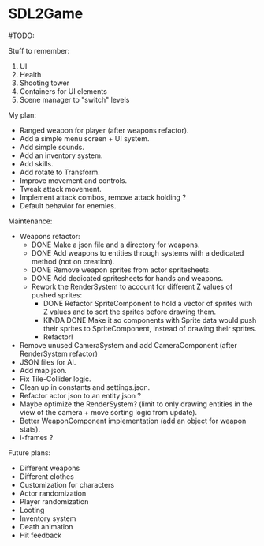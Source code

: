 # SDL2Game

#TODO:

Stuff to remember:
1. UI
2. Health
3. Shooting tower
4. Containers for UI elements
5. Scene manager to "switch" levels

My plan:
- Ranged weapon for player (after weapons refactor).
- Add a simple menu screen + UI system.
- Add simple sounds.
- Add an inventory system.
- Add skills.
- Add rotate to Transform.
- Improve movement and controls.
- Tweak attack movement.
- Implement attack combos, remove attack holding ?
- Default behavior for enemies.

Maintenance:
- Weapons refactor:
    * DONE Make a json file and a directory for weapons.
    * DONE Add weapons to entities through systems with a dedicated method (not on creation).
    * DONE Remove weapon sprites from actor spritesheets.
    * DONE Add dedicated spritesheets for hands and weapons.
    * Rework the RenderSystem to account for different Z values of pushed sprites:
        - DONE Refactor SpriteComponent to hold a vector of sprites with Z values and to sort the sprites before drawing them.
        - KINDA DONE Make it so components with Sprite data would push their sprites to SpriteComponent, instead of drawing their sprites.
        - Refactor!
- Remove unused CameraSystem and add CameraComponent (after RenderSystem refactor)
- JSON files for AI.
- Add map json.
- Fix Tile-Collider logic.
- Clean up in constants and settings.json.
- Refactor actor json to an entity json ?
- Maybe optimize the RenderSystem? (limit to only drawing entities in the view of the camera + move sorting logic from update).
- Better WeaponComponent implementation (add an object for weapon stats).
- i-frames ?

Future plans:
- Different weapons
- Different clothes
- Customization for characters
- Actor randomization
- Player randomization
- Looting
- Inventory system
- Death animation
- Hit feedback